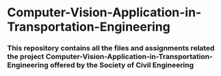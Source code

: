 # Computer-Vision-Application-in-Transportation-Engineering

### This repository contains all the files and assignments related the project **Computer-Vision-Application-in-Transportation-Engineering** offered by the **Society of Civil Engineering**
